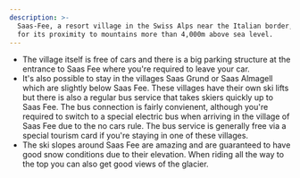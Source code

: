 ```yaml
---
description: >-
  Saas-Fee, a resort village in the Swiss Alps near the Italian border, is known
  for its proximity to mountains more than 4,000m above sea level.
---
```


* The village itself is free of cars and there is a big parking structure at the entrance to Saas Fee where you're required to leave your car.
* It's also possible to stay in the villages Saas Grund or Saas Almagell which are slightly below Saas Fee. These villages have their own ski lifts but there is also a regular bus service that takes skiers quickly up to Saas Fee. The bus connection is fairly convienent, although you're required to switch to a special electric bus when arriving in the village of Saas Fee due to the no cars rule. The bus service is generally free via a special tourism card if you're staying in one of these villages.
* The ski slopes around Saas Fee are amazing and are guaranteed to have good snow conditions due to their elevation. When riding all the way to the top you can also get good views of the glacier.

<div>

<figure><img src="../../gitbook/assets/IMG_5947.JPG" alt=""><figcaption></figcaption></figure>

 

<figure><img src="../../gitbook/assets/IMG_7191.jpg" alt=""><figcaption></figcaption></figure>

 

<figure><img src="../../gitbook/assets/IMG_6002.JPG" alt=""><figcaption></figcaption></figure>

 

<figure><img src="../../gitbook/assets/IMG_6876.jpg" alt=""><figcaption></figcaption></figure>

</div>
